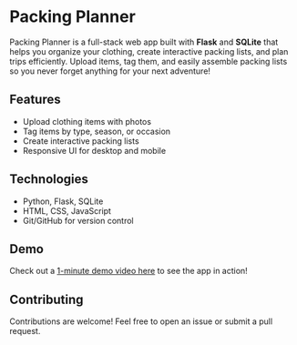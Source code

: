 # Packing Planner

Packing Planner is a full-stack web app built with **Flask** and **SQLite** that helps you organize your clothing, create interactive packing lists, and plan trips efficiently. Upload items, tag them, and easily assemble packing lists so you never forget anything for your next adventure!

## Features
- Upload clothing items with photos
- Tag items by type, season, or occasion
- Create interactive packing lists
- Responsive UI for desktop and mobile

## Technologies
- Python, Flask, SQLite
- HTML, CSS, JavaScript
- Git/GitHub for version control

## Demo
Check out a [1-minute demo video here](https://youtu.be/V0eWUYHqh_0) to see the app in action!

## Contributing
Contributions are welcome! Feel free to open an issue or submit a pull request.
